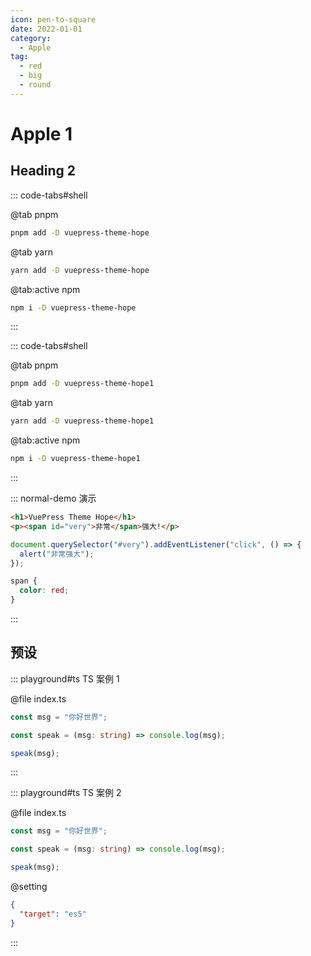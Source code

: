 ```yaml
---
icon: pen-to-square
date: 2022-01-01
category:
  - Apple
tag:
  - red
  - big
  - round
---
```


# Apple 1

## Heading 2

::: code-tabs#shell

@tab pnpm

```bash
pnpm add -D vuepress-theme-hope
```

@tab yarn

```bash
yarn add -D vuepress-theme-hope
```

@tab:active npm

```bash
npm i -D vuepress-theme-hope
```

:::

::: code-tabs#shell

@tab pnpm

```bash
pnpm add -D vuepress-theme-hope1
```

@tab yarn

```bash
yarn add -D vuepress-theme-hope1
```

@tab:active npm

```bash
npm i -D vuepress-theme-hope1
```

:::

::: normal-demo 演示

```html
<h1>VuePress Theme Hope</h1>
<p><span id="very">非常</span>强大!</p>
```

```js
document.querySelector("#very").addEventListener("click", () => {
  alert("非常强大");
});
```

```css
span {
  color: red;
}
```

:::

## 预设

::: playground#ts TS 案例 1

@file index.ts

```ts
const msg = "你好世界";

const speak = (msg: string) => console.log(msg);

speak(msg);
```

:::

::: playground#ts TS 案例 2

@file index.ts

```ts
const msg = "你好世界";

const speak = (msg: string) => console.log(msg);

speak(msg);
```

@setting

```json
{
  "target": "es5"
}
```

:::
